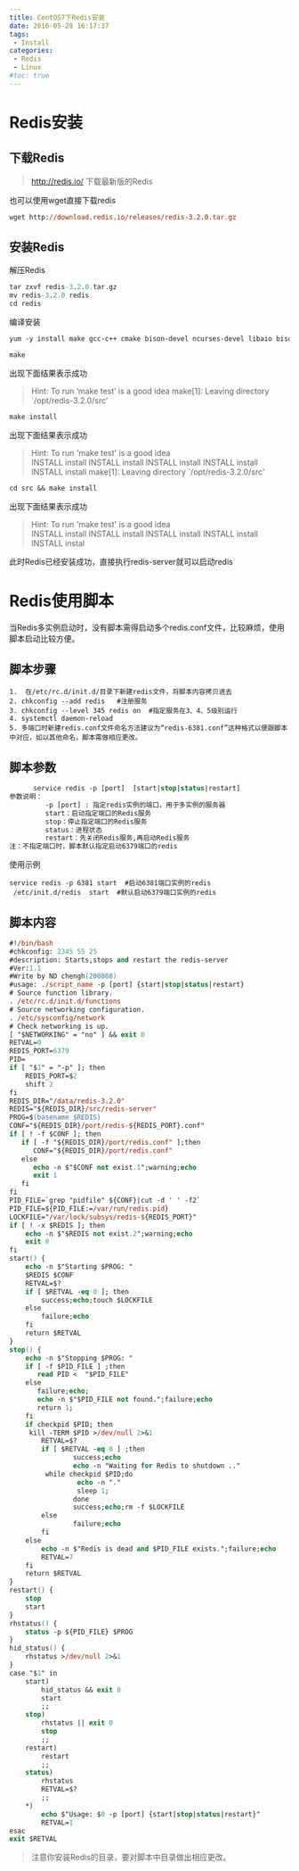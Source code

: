 ```yaml
---
title: CentOS7下Redis安装
date: 2016-05-28 16:17:37
tags: 
 - Install
categories: 
 - Redis
 - Linux
#toc: true
---
```

# Redis安装
<!--more-->
## 下载Redis
> http://redis.io/ 下载最新版的Redis

也可以使用wget直接下载redis
``` ps
wget http://download.redis.io/releases/redis-3.2.0.tar.gz
```
## 安装Redis
解压Redis
```ps
tar zxvf redis-3.2.0.tar.gz
mv redis-3.2.0 redis
cd redis
```

编译安装
```ps
yum -y install make gcc-c++ cmake bison-devel ncurses-devel libaio bison libaio libaio-devel perl-Data-Dumper net-tools

make
```
出现下面结果表示成功
>Hint: To run ‘make test’ is a good idea 
make[1]: Leaving directory `/opt/redis-3.2.0/src’

```ps
make install 
```
出现下面结果表示成功
>Hint: To run 'make test' is a good idea  
    INSTALL install
    INSTALL install
    INSTALL install
    INSTALL install
    INSTALL install
make[1]: Leaving directory `/opt/redis-3.2.0/src'

```ps
cd src && make install
```
出现下面结果表示成功
>Hint: To run 'make test' is a good idea  
    INSTALL install
    INSTALL install
    INSTALL install
    INSTALL install
    INSTALL instal
    
 此时Redis已经安装成功，直接执行redis-server就可以启动redis
# Redis使用脚本
当Redis多实例启动时，没有脚本需得启动多个redis.conf文件，比较麻烦，使用脚本启动比较方便。
## 脚本步骤

	1.  在/etc/rc.d/init.d/目录下新建redis文件，将脚本内容拷贝进去
	2. chkconfig --add redis   #注册服务
	3. chkconfig --level 345 redis on  #指定服务在3、4、5级别运行
	4. systemctl daemon-reload
	5. 多端口时新建redis.conf文件命名方法建议为“redis-6381.conf”这种格式以便跟脚本中对应，如以其他命名，脚本需做相应更改。
    
## 脚本参数
```ps
      service redis -p [port]  [start|stop|status|restart]
参数说明：
         -p [port] : 指定redis实例的端口，用于多实例的服务器
         start：启动指定端口的Redis服务
         stop：停止指定端口的Redis服务
         status：进程状态
         restart：先关闭Redis服务,再启动Redis服务
注：不指定端口时，脚本默认指定启动6379端口的redis
```
使用示例

    service redis -p 6381 start  #启动6381端口实例的redis
     /etc/init.d/redis  start  #默认启动6379端口实例的redis

## 脚本内容
```ps
#!/bin/bash
#chkconfig: 2345 55 25
#description: Starts,stops and restart the redis-server
#Ver:1.1  
#Write by ND chengh(200808)
#usage: ./script_name -p [port] {start|stop|status|restart}
# Source function library.
. /etc/rc.d/init.d/functions
# Source networking configuration.
. /etc/sysconfig/network
# Check networking is up.
[ "$NETWORKING" = "no" ] && exit 0
RETVAL=0
REDIS_PORT=6379
PID=
if [ "$1" = "-p" ]; then
    REDIS_PORT=$2
    shift 2
fi
REDIS_DIR="/data/redis-3.2.0"
REDIS="${REDIS_DIR}/src/redis-server"
PROG=$(basename $REDIS)
CONF="${REDIS_DIR}/port/redis-${REDIS_PORT}.conf"
if [ ! -f $CONF ]; then
   if [ -f "${REDIS_DIR}/port/redis.conf" ];then
      CONF="${REDIS_DIR}/port/redis.conf"
   else
      echo -n $"$CONF not exist.1";warning;echo
      exit 1
   fi
fi
PID_FILE=`grep "pidfile" ${CONF}|cut -d ' ' -f2`
PID_FILE=${PID_FILE:=/var/run/redis.pid}
LOCKFILE="/var/lock/subsys/redis-${REDIS_PORT}"
if [ ! -x $REDIS ]; then
    echo -n $"$REDIS not exist.2";warning;echo
    exit 0
fi
start() {
    echo -n $"Starting $PROG: "
    $REDIS $CONF
    RETVAL=$?
    if [ $RETVAL -eq 0 ]; then
        success;echo;touch $LOCKFILE
    else
        failure;echo
    fi
    return $RETVAL
}
stop() {
    echo -n $"Stopping $PROG: "
    if [ -f $PID_FILE ] ;then
       read PID <  "$PID_FILE" 
    else 
       failure;echo;
       echo -n $"$PID_FILE not found.";failure;echo
       return 1;
    fi
    if checkpid $PID; then
     kill -TERM $PID >/dev/null 2>&1
        RETVAL=$?
        if [ $RETVAL -eq 0 ] ;then
                success;echo 
                echo -n "Waiting for Redis to shutdown .."
         while checkpid $PID;do
                 echo -n "."
                 sleep 1;
                done
                success;echo;rm -f $LOCKFILE
        else 
                failure;echo
        fi
    else
        echo -n $"Redis is dead and $PID_FILE exists.";failure;echo
        RETVAL=7
    fi    
    return $RETVAL
}
restart() {
    stop
    start
}
rhstatus() {
    status -p ${PID_FILE} $PROG
}
hid_status() {
    rhstatus >/dev/null 2>&1
}
case "$1" in
    start)
        hid_status && exit 0
        start
        ;;
    stop)
        rhstatus || exit 0
        stop
        ;;
    restart)
        restart
        ;;
    status)
        rhstatus
        RETVAL=$?
        ;;
    *)
        echo $"Usage: $0 -p [port] {start|stop|status|restart}"
        RETVAL=1
esac
exit $RETVAL
```
> 注意你安装Redis的目录，要对脚本中目录做出相应更改。